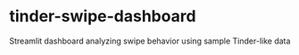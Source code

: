 # tinder-swipe-dashboard
Streamlit dashboard analyzing swipe behavior using sample Tinder-like data
